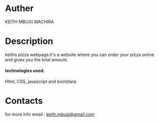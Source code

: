 
# Auther 

KEITH MBUGI WACHIRA 

# Description 

keiths pizza webpage.it's a website where you can order your pizza online and  gives you the total amount.  

#### technologies used.

Html, CSS, javascript and bootstarp

# Contacts

for more info email : keith.mbugi@gmail.com
